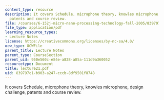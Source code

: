 ```yaml
---
content_type: resource
description: It covers Schedule, microphone theory, knowles microphone, design challenge,
  patents and course review.
file: /courses/6-152j-micro-nano-processing-technology-fall-2005/839797c1b903a247cccb8df9501f8748_lecture21.pdf
file_type: application/pdf
learning_resource_types:
- Lecture Notes
license: https://creativecommons.org/licenses/by-nc-sa/4.0/
ocw_type: OCWFile
parent_title: Lecture Notes
parent_type: CourseSection
parent_uid: 950e560c-e84e-a828-a85a-111d9a360052
resourcetype: Document
title: lecture21.pdf
uid: 839797c1-b903-a247-cccb-8df9501f8748
---
```

It covers Schedule, microphone theory, knowles microphone, design challenge, patents and course review.